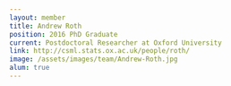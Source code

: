 ```yaml
---
layout: member
title: Andrew Roth
position: 2016 PhD Graduate
current: Postdoctoral Researcher at Oxford University
link: http://csml.stats.ox.ac.uk/people/roth/
image: /assets/images/team/Andrew-Roth.jpg
alum: true
---
```

